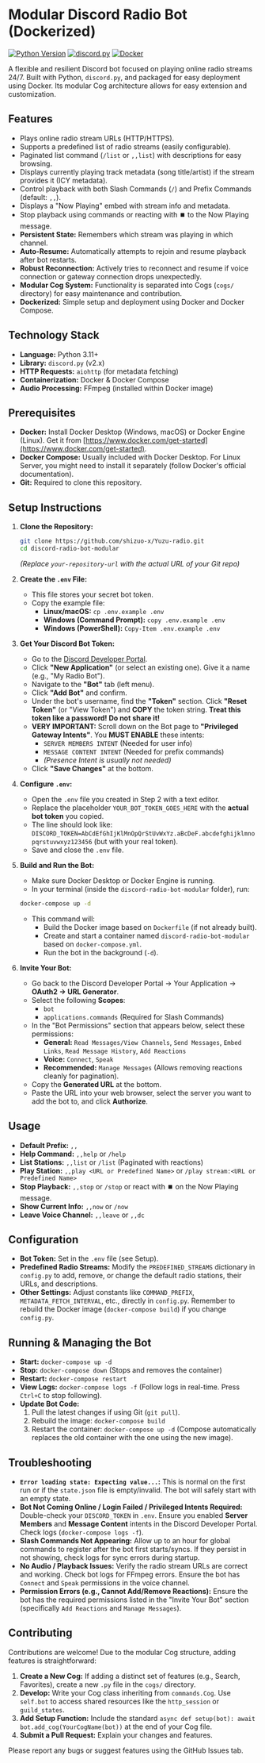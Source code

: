 # Modular Discord Radio Bot (Dockerized)

[![Python Version](https://img.shields.io/badge/python-3.11+-blue.svg)](https://www.python.org/)
[![discord.py](https://img.shields.io/badge/discord.py-2.x-blue.svg)](https://github.com/Rapptz/discord.py)
[![Docker](https://img.shields.io/badge/docker-%230db7ed.svg?style=for-the-badge&logo=docker&logoColor=white)](https://www.docker.com/)

A flexible and resilient Discord bot focused on playing online radio streams 24/7. Built with Python, `discord.py`, and packaged for easy deployment using Docker. Its modular Cog architecture allows for easy extension and customization.

## Features

*   Plays online radio stream URLs (HTTP/HTTPS).
*   Supports a predefined list of radio streams (easily configurable).
*   Paginated list command (`/list` or `,,list`) with descriptions for easy browsing.
*   Displays currently playing track metadata (song title/artist) if the stream provides it (ICY metadata).
*   Control playback with both Slash Commands (`/`) and Prefix Commands (default: `,,`).
*   Displays a "Now Playing" embed with stream info and metadata.
*   Stop playback using commands or reacting with ⏹️ to the Now Playing message.
*   **Persistent State:** Remembers which stream was playing in which channel.
*   **Auto-Resume:** Automatically attempts to rejoin and resume playback after bot restarts.
*   **Robust Reconnection:** Actively tries to reconnect and resume if voice connection or gateway connection drops unexpectedly.
*   **Modular Cog System:** Functionality is separated into Cogs (`cogs/` directory) for easy maintenance and contribution.
*   **Dockerized:** Simple setup and deployment using Docker and Docker Compose.

## Technology Stack

*   **Language:** Python 3.11+
*   **Library:** `discord.py` (v2.x)
*   **HTTP Requests:** `aiohttp` (for metadata fetching)
*   **Containerization:** Docker & Docker Compose
*   **Audio Processing:** FFmpeg (installed within Docker image)

## Prerequisites

*   **Docker:** Install Docker Desktop (Windows, macOS) or Docker Engine (Linux). Get it from [https://www.docker.com/get-started](https://www.docker.com/get-started).
*   **Docker Compose:** Usually included with Docker Desktop. For Linux Server, you might need to install it separately (follow Docker's official documentation).
*   **Git:** Required to clone this repository.

## Setup Instructions

1.  **Clone the Repository:**
    ```bash
    git clone https://github.com/shizuo-x/Yuzu-radio.git
    cd discord-radio-bot-modular
    ```
    *(Replace `your-repository-url` with the actual URL of your Git repo)*

2.  **Create the `.env` File:**
    *   This file stores your secret bot token.
    *   Copy the example file:
        *   **Linux/macOS:** `cp .env.example .env`
        *   **Windows (Command Prompt):** `copy .env.example .env`
        *   **Windows (PowerShell):** `Copy-Item .env.example .env`

3.  **Get Your Discord Bot Token:**
    *   Go to the [Discord Developer Portal](https://discord.com/developers/applications).
    *   Click **"New Application"** (or select an existing one). Give it a name (e.g., "My Radio Bot").
    *   Navigate to the **"Bot"** tab (left menu).
    *   Click **"Add Bot"** and confirm.
    *   Under the bot's username, find the **"Token"** section. Click **"Reset Token"** (or "View Token") and **COPY** the token string. **Treat this token like a password! Do not share it!**
    *   **VERY IMPORTANT:** Scroll down on the Bot page to **"Privileged Gateway Intents"**. You **MUST ENABLE** these intents:
        *   `SERVER MEMBERS INTENT` (Needed for user info)
        *   `MESSAGE CONTENT INTENT` (Needed for prefix commands)
        *   *(Presence Intent is usually not needed)*
    *   Click **"Save Changes"** at the bottom.

4.  **Configure `.env`:**
    *   Open the `.env` file you created in Step 2 with a text editor.
    *   Replace the placeholder `YOUR_BOT_TOKEN_GOES_HERE` with the **actual bot token** you copied.
    *   The line should look like: `DISCORD_TOKEN=AbCdEfGhIjKlMnOpQrStUvWxYz.aBcDeF.abcdefghijklmnopqrstuvwxyz123456` (but with your real token).
    *   Save and close the `.env` file.

5.  **Build and Run the Bot:**
    *   Make sure Docker Desktop or Docker Engine is running.
    *   In your terminal (inside the `discord-radio-bot-modular` folder), run:
    ```bash
    docker-compose up -d
    ```
    *   This command will:
        *   Build the Docker image based on `Dockerfile` (if not already built).
        *   Create and start a container named `discord-radio-bot-modular` based on `docker-compose.yml`.
        *   Run the bot in the background (`-d`).

6.  **Invite Your Bot:**
    *   Go back to the Discord Developer Portal -> Your Application -> **OAuth2 -> URL Generator**.
    *   Select the following **Scopes**:
        *   `bot`
        *   `applications.commands` (Required for Slash Commands)
    *   In the "Bot Permissions" section that appears below, select these permissions:
        *   **General:** `Read Messages/View Channels`, `Send Messages`, `Embed Links`, `Read Message History`, `Add Reactions`
        *   **Voice:** `Connect`, `Speak`
        *   **Recommended:** `Manage Messages` (Allows removing reactions cleanly for pagination).
    *   Copy the **Generated URL** at the bottom.
    *   Paste the URL into your web browser, select the server you want to add the bot to, and click **Authorize**.

## Usage

*   **Default Prefix:** `,,`
*   **Help Command:** `,,help` or `/help`
*   **List Stations:** `,,list` or `/list` (Paginated with reactions)
*   **Play Station:** `,,play <URL or Predefined Name>` or `/play stream:<URL or Predefined Name>`
*   **Stop Playback:** `,,stop` or `/stop` or react with ⏹️ on the Now Playing message.
*   **Show Current Info:** `,,now` or `/now`
*   **Leave Voice Channel:** `,,leave` or `,,dc`

## Configuration

*   **Bot Token:** Set in the `.env` file (see Setup).
*   **Predefined Radio Streams:** Modify the `PREDEFINED_STREAMS` dictionary in `config.py` to add, remove, or change the default radio stations, their URLs, and descriptions.
*   **Other Settings:** Adjust constants like `COMMAND_PREFIX`, `METADATA_FETCH_INTERVAL`, etc., directly in `config.py`. Remember to rebuild the Docker image (`docker-compose build`) if you change `config.py`.

## Running & Managing the Bot

*   **Start:** `docker-compose up -d`
*   **Stop:** `docker-compose down` (Stops and removes the container)
*   **Restart:** `docker-compose restart`
*   **View Logs:** `docker-compose logs -f` (Follow logs in real-time. Press `Ctrl+C` to stop following).
*   **Update Bot Code:**
    1.  Pull the latest changes if using Git (`git pull`).
    2.  Rebuild the image: `docker-compose build`
    3.  Restart the container: `docker-compose up -d` (Compose automatically replaces the old container with the one using the new image).

## Troubleshooting

*   **`Error loading state: Expecting value...`:** This is normal on the first run or if the `state.json` file is empty/invalid. The bot will safely start with an empty state.
*   **Bot Not Coming Online / Login Failed / Privileged Intents Required:** Double-check your `DISCORD_TOKEN` in `.env`. Ensure you enabled **Server Members** and **Message Content** intents in the Discord Developer Portal. Check logs (`docker-compose logs -f`).
*   **Slash Commands Not Appearing:** Allow up to an hour for global commands to register after the bot first starts/syncs. If they persist in not showing, check logs for sync errors during startup.
*   **No Audio / Playback Issues:** Verify the radio stream URLs are correct and working. Check bot logs for FFmpeg errors. Ensure the bot has `Connect` and `Speak` permissions in the voice channel.
*   **Permission Errors (e.g., Cannot Add/Remove Reactions):** Ensure the bot has the required permissions listed in the "Invite Your Bot" section (specifically `Add Reactions` and `Manage Messages`).

## Contributing

Contributions are welcome! Due to the modular Cog structure, adding features is straightforward:

1.  **Create a New Cog:** If adding a distinct set of features (e.g., Search, Favorites), create a new `.py` file in the `cogs/` directory.
2.  **Develop:** Write your Cog class inheriting from `commands.Cog`. Use `self.bot` to access shared resources like the `http_session` or `guild_states`.
3.  **Add Setup Function:** Include the standard `async def setup(bot): await bot.add_cog(YourCogName(bot))` at the end of your Cog file.
4.  **Submit a Pull Request:** Explain your changes and features.

Please report any bugs or suggest features using the GitHub Issues tab.